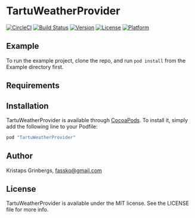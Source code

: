 # TartuWeatherProvider

[![CircleCI](https://circleci.com/gh/fassko/TartuWeatherProvider/tree/master.svg?style=svg)](https://circleci.com/gh/fassko/TartuWeatherProvider/tree/master)
[![Build Status](https://travis-ci.org/fassko/TartuWeatherProvider.svg?branch=master)](https://travis-ci.org/fassko/TartuWeatherProvider)
[![Version](https://img.shields.io/cocoapods/v/TartuWeatherProvider.svg?style=flat)](http://cocoapods.org/pods/TartuWeatherProvider)
[![License](https://img.shields.io/cocoapods/l/TartuWeatherProvider.svg?style=flat)](http://cocoapods.org/pods/TartuWeatherProvider)
[![Platform](https://img.shields.io/cocoapods/p/TartuWeatherProvider.svg?style=flat)](http://cocoapods.org/pods/TartuWeatherProvider)

## Example

To run the example project, clone the repo, and run `pod install` from the Example directory first.

## Requirements

## Installation

TartuWeatherProvider is available through [CocoaPods](http://cocoapods.org). To install
it, simply add the following line to your Podfile:

```ruby
pod "TartuWeatherProvider"
```

## Author

Kristaps Grinbergs, fassko@gmail.com

## License

TartuWeatherProvider is available under the MIT license. See the LICENSE file for more info.

